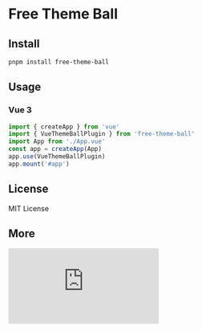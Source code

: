 # Free Theme Ball

## Install

```bash
pnpm install free-theme-ball
```

## Usage

### Vue 3

```ts
import { createApp } from 'vue'
import { VueThemeBallPlugin } from 'free-theme-ball'
import App from './App.vue'
const app = createApp(App)
app.use(VueThemeBallPlugin)
app.mount('#app')
```

## License

MIT License

## More

![document](https://company.thinkmars.cn/products/free-theme-ball.html)
